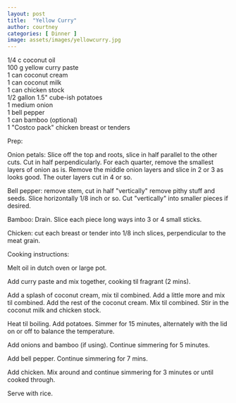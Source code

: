 ```yaml
---
layout: post
title:  "Yellow Curry"
author: courtney
categories: [ Dinner ]
image: assets/images/yellowcurry.jpg
---
```


1/4 c coconut oil<br>
100 g yellow curry paste<br>
1 can coconut cream<br>
1 can coconut milk<br>
1 can chicken stock<br>
1/2 gallon 1.5" cube-ish potatoes<br>
1 medium onion<br>
1 bell pepper<br>
1 can bamboo (optional)<br>
1 "Costco pack" chicken breast or tenders<br>

Prep:

Onion petals: Slice off the top and roots, slice in half parallel to the other cuts. Cut in half perpendicularly. 
For each quarter, remove the smallest layers of onion as is. Remove the middle onion layers and slice in 2 or 3 as looks good. The outer layers cut in 4 or so. 

Bell pepper: remove stem, cut in half "vertically" remove pithy stuff and seeds. Slice horizontally 1/8 inch or so. Cut "vertically" into smaller pieces if desired.

Bamboo: Drain. Slice each piece long ways into 3 or 4 small sticks.

Chicken: cut each breast or tender into 1/8 inch slices, perpendicular to the meat grain.


Cooking instructions:

Melt oil in dutch oven or large pot. 

Add curry paste and mix together, cooking til fragrant (2 mins). 

Add a splash of coconut cream, mix til combined. Add a little more and mix til combined. Add the rest of the coconut cream. Mix til combined. Stir in the coconut milk and chicken stock.

Heat til boiling. Add potatoes. Simmer for 15 minutes, alternately with the lid on or off to balance the temperature.

Add onions and bamboo (if using). Continue simmering for 5 minutes.

Add bell pepper. Continue simmering for 7 mins.

Add chicken. Mix around and continue simmering for 3 minutes or until cooked through.

Serve with rice.


